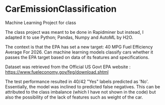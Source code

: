 # CarEmissionClassification
Machine Learning Project for class

The class project was meant to be done in Rapidminer but instead, I adapted it to use Python; Pandas, Numpy and AutoML by H2O.

The context is that the EPA has set a new target: 40 MPG Fuel Efficiency Average For 2026. Can machine learning models classify cars whether it passes the EPA target based on data of its features and specifications.

Dataset was retrieved from the Official US Govt EPA website : https://www.fueleconomy.gov/feg/download.shtml

The test performance resulted in 40/42 "Yes" labels predicted as 'No'. Essentially, the model was inclined to predicted false negatives. This can be attributed to the class imbalance (which I have not shown in the code) but also the possibility of the lack of features such as weight of the car. 
